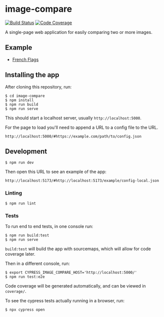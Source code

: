 # image-compare

[![Build Status](https://github.com/leifgehrmann/image-compare/workflows/Tests/badge.svg?branch=main)](https://github.com/leifgehrmann/image-compare/actions)
[![Code Coverage](https://codecov.io/gh/leifgehrmann/image-compare/branch/main/graph/badge.svg)](https://codecov.io/gh/leifgehrmann/image-compare)

A single-page web application for easily comparing two or more images.

## Example

* [French Flags](https://image-compare.leifgehrmann.com/#https://image-compare.leifgehrmann.com/example/config-www.json)

## Installing the app

After cloning this repository, run:

```console
$ cd image-compare
$ npm install
$ npm run build
$ npm run serve
```

This should start a localhost server, usually `http://localhost:5000`.

For the page to load you'll need to append a URL to a config file to the URL.

```
http://localhost:5000/#https://example.com/path/to/config.json
```

## Development

```console
$ npm run dev
```

Then open this URL to see an example of the app:

```
http://localhost:5173/#http://localhost:5173/example/config-local.json
```

### Linting

```console
$ npm run lint
```

### Tests

To run end to end tests, in one console run:

```console
$ npm run build:test
$ npm run serve
```

`build:test` will build the app with sourcemaps, which will allow for code coverage later. 

Then in a different console, run:

```console
$ export CYPRESS_IMAGE_COMPARE_HOST='http://localhost:5000/'
$ npm run test:e2e
```

Code coverage will be generated automatically, and can be viewed in `coverage/`.

To see the cypress tests actually running in a browser, run:

``` console
$ npx cypress open
```
